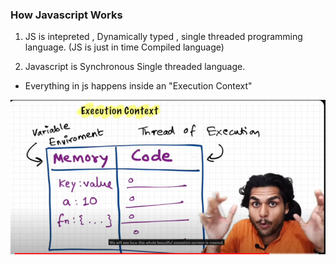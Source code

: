 ### How Javascript Works

1. JS is intepreted , Dynamically typed , single threaded programming language.
(JS is just in time Compiled language)

2. Javascript is Synchronous Single threaded language.


- Everything in js happens inside an "Execution Context"

![alt text](image.png)